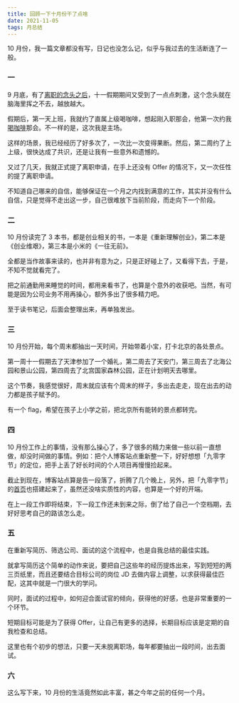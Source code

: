 ```yaml
---
title: 回顾一下十月份干了点啥
date: 2021-11-05
tags: 月总结
---
```


10 月份，我一篇文章都没有写，日记也没怎么记，似乎与我过去的生活断连了一般。

<!-- more -->

### 一

9 月底，有了[离职的念头之后](http://mp.weixin.qq.com/s?__biz=MjM5MDQ4NjUwMg==&mid=2649198558&idx=1&sn=236829ef53a4b7758a5e7ee5fdeb08c5&chksm=be5735578920bc4142dec78e151804c4859447db8d90189f290d7c6fd944990963b44c167d1a#rd)，十一假期期间又受到了一点点刺激，这个念头就在脑海里挥之不去，越放越大。

假期后，第一天上班，我就约了直属上级喝咖啡，想起刚入职那会，他第一次约我[喝咖啡](http://mp.weixin.qq.com/s?__biz=MjM5MDQ4NjUwMg==&mid=2649197968&idx=1&sn=2c85ebaec201a7e8eb03e909743d2074&chksm=be5737198920be0ff25fbcf70138484f66f1083f1474a186a361b997247e941a46c4692e6a39#rd)那会。不一样的是，这次我是主场。

这样的场景，我已经经历了好多次了，一次比一次变得果断。然后，第二周约了上上级，很快达成了共识，还是让我有一些意外和遗憾的。

又过了几天，我就正式提了离职申请，在手上还没有 Offer 的情况下，又一次任性的提了离职申请。

不知道自己哪来的自信，能够保证在一个月之内找到满意的工作，其实并没有什么自信，只是觉得不走出这一步，自己很难放下当前阶段，而走向下一个阶段。

### 二

10 月份读完了 3 本书，都是创业相关的书，一本是《重新理解创业》，第二本是《创业维艰》，第三本是小米的《一往无前》。

全都是当作故事来读的，也并非有意为之，只是正好碰上了，又看得下去，于是，不知不觉就看完了。

把之前通勤用来睡觉的时间，都用来看书了，也算是个意外的收获吧。当然，有可能是因为公司业务不用再操心，额外多出了很多精力吧。

至于读书笔记，后面会整理出来，再单独发出。

### 三

10 月份开始，每个周末都抽出一天时间，开始带着小宝，打卡北京的各处景点。

第一周十一假期去了天津参加了一个婚礼，第二周去了天安门，第三周去了北海公园和景山公园，第四周去了北宫国家森林公园，正在计划明天去哪里。

这个节奏，我感觉很好，周末就应该有个周末的样子，多出去走走，现在出去的动力都是孩子赋予的。

有一个 flag，希望在孩子上小学之前，把北京所有能转的景点都转完。

### 四

10 月份工作上的事情，没有那么操心了，多了很多的精力来做一些以前一直想做，却没时间做的事情。例如：把个人博客站点重新整一下，好好想想「九零字节」的定位，把手上丢了好长时间的个人项目再慢慢捡起来。

截止到现在，博客站点算是告一段落了，折腾了几个晚上，另外，把「九零字节」的[首页](https://90byte.com)也搭建起来了，虽然还没啥实质性的内容，也算是一个好的开端。

在上一段工作即将结束，下一段工作还未到来之际，倒了给了自己一个空档期，去好好思考自己的路该怎么走。

### 五

在重新写简历、筛选公司、面试的这个流程中，也是自我总结的最佳实践。

就拿写简历这个简单的动作来说，要把自己这些年的经历提炼出来，写到短短的两三页纸里，而且还要结合目标公司的岗位 JD 去做内容上调整，以求获得最佳匹配，这其中就是一门很大的学问。

同时，面试的过程中，如何迎合面试官的倾向，获得他的好感，也是非常重要的一个环节。

短期目标可能是为了获得 Offer，让自己有更多的选择，长期目标应该是定期的自我检查和总结。

这里也有个初步的想法，只要一天未脱离职场，每年都要抽出一段时间，出去面试。

### 六

这么写下来，10 月份的生活竟然如此丰富，甚之今年之前的任何一个月。

